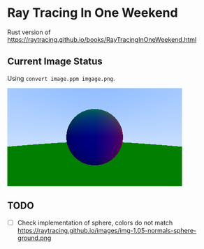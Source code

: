 # Ray Tracing In One Weekend

Rust version of https://raytracing.github.io/books/RayTracingInOneWeekend.html

## Current Image Status

Using `convert image.ppm imgage.png`.

![](https://raw.githubusercontent.com/gerrymanoim/ray_tracing_in_one_weekend/main/image.png)


## TODO

- [ ] Check implementation of sphere, colors do not match https://raytracing.github.io/images/img-1.05-normals-sphere-ground.png
